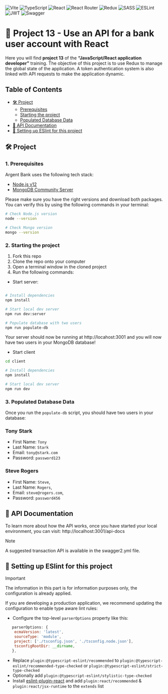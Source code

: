 ![Vite](https://img.shields.io/badge/vite-%23646CFF.svg?style=for-the-badge&logo=vite&logoColor=white)
![TypeScript](https://img.shields.io/badge/typescript-%23007ACC.svg?style=for-the-badge&logo=typescript&logoColor=white)
![React](https://img.shields.io/badge/react-%2320232a.svg?style=for-the-badge&logo=react&logoColor=%2361DAFB)
![React Router](https://img.shields.io/badge/React_Router-CA4245?style=for-the-badge&logo=react-router&logoColor=white)
![Redux](https://img.shields.io/badge/redux-%23593d88.svg?style=for-the-badge&logo=redux&logoColor=white)
![SASS](https://img.shields.io/badge/SASS-hotpink.svg?style=for-the-badge&logo=SASS&logoColor=white)
![ESLint](https://img.shields.io/badge/ESLint-4B3263?style=for-the-badge&logo=eslint&logoColor=white)
![JWT](https://img.shields.io/badge/JWT-black?style=for-the-badge&logo=JSON%20web%20tokens)
![Swagger](https://img.shields.io/badge/-Swagger-%23Clojure?style=for-the-badge&logo=swagger&logoColor=white)

# 🏦 Project 13 - Use an API for a bank user account with React

Here you will find **project 13** of the **“JavaScript/React application developer”** training. 
The objective of this project is to use Redux to manage the global state of the application. 
A token authentication system is also linked with API requests to make the application dynamic.

## Table of Contents

- [🛠️ Project](#%EF%B8%8F-project)
  - [Prerequisites](#1-prerequisites)
  - [Starting the project](#2-starting-the-project)
  - [Populated Database Data](#3-populated-database-data)
- [🔗 API Documentation](#-api-documentation)
- [🚧 Setting up ESlint for this project](#-setting-up-eslint-for-this-project)


## 🛠️ Project

### 1. Prerequisites

Argent Bank uses the following tech stack:

- [Node.js v12](https://nodejs.org/en/)
- [MongoDB Community Server](https://www.mongodb.com/try/download/community)

Please make sure you have the right versions and download both packages. You can verify this by using the following commands in your terminal:

```bash
# Check Node.js version
node --version

# Check Mongo version
mongo --version
```

### 2. Starting the project

1. Fork this repo
1. Clone the repo onto your computer
1. Open a terminal window in the cloned project
1. Run the following commands:

- Start server:
```bash

# Install dependencies
npm install

# Start local dev server
npm run dev:server

# Populate database with two users
npm run populate-db
```

Your server should now be running at http://locahost:3001 and you will now have two users in your MongoDB database!

- Start client
```bash
cd client

# Install dependencies
npm install

# Start local dev server
npm run dev

```

### 3. Populated Database Data

Once you run the `populate-db` script, you should have two users in your database:

### Tony Stark

- First Name: `Tony`
- Last Name: `Stark`
- Email: `tony@stark.com`
- Password: `password123`

### Steve Rogers

- First Name: `Steve`,
- Last Name: `Rogers`,
- Email: `steve@rogers.com`,
- Password: `password456`

## 🔗 API Documentation

To learn more about how the API works, once you have started your local environment, you can visit: http://localhost:3001/api-docs

> [!NOTE]  
> A suggested transaction API is available in the swagger2.yml file.

## 🚧 Setting up ESlint for this project

> [!IMPORTANT]  
> The information in this part is for information purposes only, the configuration is already applied.

If you are developing a production application, we recommend updating the configuration to enable type aware lint rules:

- Configure the top-level `parserOptions` property like this:

```js
   parserOptions: {
    ecmaVersion: 'latest',
    sourceType: 'module',
    project: ['./tsconfig.json', './tsconfig.node.json'],
    tsconfigRootDir: __dirname,
   },
```

- Replace `plugin:@typescript-eslint/recommended` to `plugin:@typescript-eslint/recommended-type-checked` or `plugin:@typescript-eslint/strict-type-checked`
- Optionally add `plugin:@typescript-eslint/stylistic-type-checked`
- Install [eslint-plugin-react](https://github.com/jsx-eslint/eslint-plugin-react) and add `plugin:react/recommended` & `plugin:react/jsx-runtime` to the `extends` list